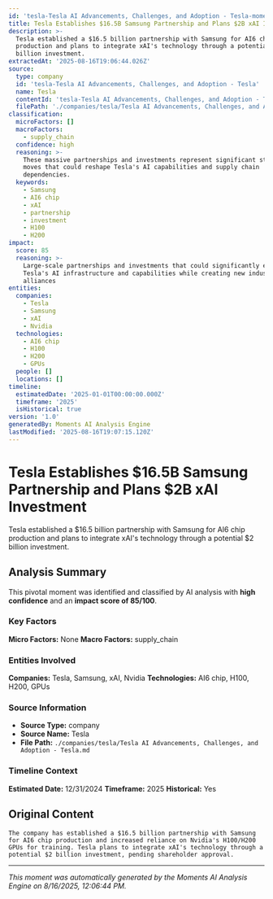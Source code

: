 ```yaml
---
id: 'tesla-Tesla AI Advancements, Challenges, and Adoption - Tesla-moment-4'
title: Tesla Establishes $16.5B Samsung Partnership and Plans $2B xAI Investment
description: >-
  Tesla established a $16.5 billion partnership with Samsung for AI6 chip
  production and plans to integrate xAI's technology through a potential $2
  billion investment.
extractedAt: '2025-08-16T19:06:44.026Z'
source:
  type: company
  id: 'tesla-Tesla AI Advancements, Challenges, and Adoption - Tesla'
  name: Tesla
  contentId: 'tesla-Tesla AI Advancements, Challenges, and Adoption - Tesla'
  filePath: './companies/tesla/Tesla AI Advancements, Challenges, and Adoption - Tesla.md'
classification:
  microFactors: []
  macroFactors:
    - supply_chain
  confidence: high
  reasoning: >-
    These massive partnerships and investments represent significant strategic
    moves that could reshape Tesla's AI capabilities and supply chain
    dependencies.
  keywords:
    - Samsung
    - AI6 chip
    - xAI
    - partnership
    - investment
    - H100
    - H200
impact:
  score: 85
  reasoning: >-
    Large-scale partnerships and investments that could significantly enhance
    Tesla's AI infrastructure and capabilities while creating new industry
    alliances
entities:
  companies:
    - Tesla
    - Samsung
    - xAI
    - Nvidia
  technologies:
    - AI6 chip
    - H100
    - H200
    - GPUs
  people: []
  locations: []
timeline:
  estimatedDate: '2025-01-01T00:00:00.000Z'
  timeframe: '2025'
  isHistorical: true
version: '1.0'
generatedBy: Moments AI Analysis Engine
lastModified: '2025-08-16T19:07:15.120Z'
---
```

# Tesla Establishes $16.5B Samsung Partnership and Plans $2B xAI Investment

Tesla established a $16.5 billion partnership with Samsung for AI6 chip production and plans to integrate xAI's technology through a potential $2 billion investment.

## Analysis Summary

This pivotal moment was identified and classified by AI analysis with **high confidence** and an **impact score of 85/100**.

### Key Factors

**Micro Factors:** None
**Macro Factors:** supply_chain

### Entities Involved

**Companies:** Tesla, Samsung, xAI, Nvidia
**Technologies:** AI6 chip, H100, H200, GPUs



### Source Information

- **Source Type:** company
- **Source Name:** Tesla
- **File Path:** `./companies/tesla/Tesla AI Advancements, Challenges, and Adoption - Tesla.md`

### Timeline Context

**Estimated Date:** 12/31/2024
**Timeframe:** 2025
**Historical:** Yes

## Original Content

```
The company has established a $16.5 billion partnership with Samsung for AI6 chip production and increased reliance on Nvidia's H100/H200 GPUs for training. Tesla plans to integrate xAI's technology through a potential $2 billion investment, pending shareholder approval.
```

---

*This moment was automatically generated by the Moments AI Analysis Engine on 8/16/2025, 12:06:44 PM.*
